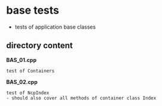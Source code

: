 # base tests
-   tests of application base classes

## directory content

**BAS_01.cpp**
```
test of Containers
```

**BAS_02.cpp**
```
test of NcpIndex
- should also cover all methods of container class Index
```
